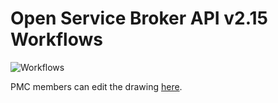 # Open Service Broker API v2.15 Workflows

![Workflows](https://docs.google.com/drawings/d/e/2PACX-1vQl5hcdKMaMpn6XqAHuaOAVO_TrsKCwHUdH525yhRU5X9JQbx3L2k9TCsnXbbKq-YZ6gW8H2WwX9RPg/pub?w=1010&h=7426)

PMC members can edit the drawing [here](https://docs.google.com/drawings/d/1_0Dz6SQPxwgct51X0pcZBd6N655s4XKL65GwhjCawpg/edit).
